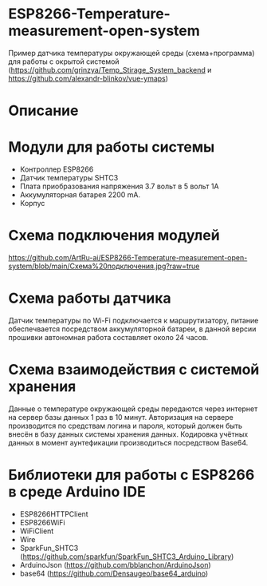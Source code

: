 # ESP8266-Temperature-measurement-open-system
Пример датчика температуры окружающей среды (схема+программа) для работы с окрытой системой (https://github.com/grinzya/Temp_Stirage_System_backend и https://github.com/alexandr-blinkov/vue-ymaps)
# Описание
# Модули для работы системы
* Контроллер ESP8266
* Датчик температуры SHTC3
* Плата приобразования напряжения 3.7 вольт в 5 вольт 1А
* Аккумуляторная батарея 2200 mA.
* Корпус
# Схема подключения модулей
https://github.com/ArtRu-ai/ESP8266-Temperature-measurement-open-system/blob/main/Схема%20подключения.jpg?raw=true
# Схема работы датчика
Датчик температуры по Wi-Fi подключается к маршрутизатору, питание обеспечвается посредством аккумуляторной батареи, в данной версии прошивки автономная работа составляет около 24 часов.
# Схема взаимодействия с системой хранения
Данные о температуре окружающей среды передаются через интернет на сервер базы данных 1 раз в 10 минут. Авторизация на сервере производится по средствам логина и пароля, который должен быть внесён в базу данных системы хранения данных. Кодировка учётных данных в момент аунтефикации производиться посредством Base64.
# Библиотеки для работы c ESP8266 в среде Arduino IDE 
* ESP8266HTTPClient
* ESP8266WiFi
* WiFiClient
* Wire
* SparkFun_SHTC3 (https://github.com/sparkfun/SparkFun_SHTC3_Arduino_Library)
* ArduinoJson (https://github.com/bblanchon/ArduinoJson)
* base64 (https://github.com/Densaugeo/base64_arduino)
